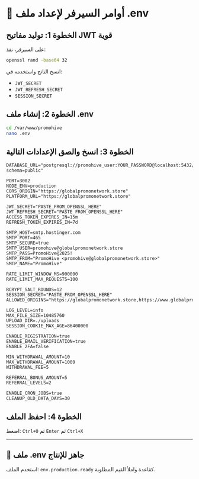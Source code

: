 # 🔧 أوامر السيرفر لإعداد ملف .env

## الخطوة 1: توليد مفاتيح JWT قوية

على السيرفر، نفذ:
```bash
openssl rand -base64 32
```

انسخ الناتج واستخدمه في:
- `JWT_SECRET`
- `JWT_REFRESH_SECRET`
- `SESSION_SECRET`

## الخطوة 2: إنشاء ملف .env

```bash
cd /var/www/promohive
nano .env
```

## الخطوة 3: انسخ والصق الإعدادات التالية

```env
DATABASE_URL="postgresql://promohive_user:YOUR_PASSWORD@localhost:5432/promohive?schema=public"

PORT=3002
NODE_ENV=production
CORS_ORIGIN="https://globalpromonetwork.store"
PLATFORM_URL="https://globalpromonetwork.store"

JWT_SECRET="PASTE_FROM_OPENSSL_HERE"
JWT_REFRESH_SECRET="PASTE_FROM_OPENSSL_HERE"
ACCESS_TOKEN_EXPIRES_IN=15m
REFRESH_TOKEN_EXPIRES_IN=7d

SMTP_HOST=smtp.hostinger.com
SMTP_PORT=465
SMTP_SECURE=true
SMTP_USER=promohive@globalpromonetwork.store
SMTP_PASS=PromoHive@2025!
SMTP_FROM="PromoHive <promohive@globalpromonetwork.store>"
SMTP_NAME="PromoHive"

RATE_LIMIT_WINDOW_MS=900000
RATE_LIMIT_MAX_REQUESTS=100

BCRYPT_SALT_ROUNDS=12
SESSION_SECRET="PASTE_FROM_OPENSSL_HERE"
ALLOWED_ORIGINS="https://globalpromonetwork.store,https://www.globalpromonetwork.store"

LOG_LEVEL=info
MAX_FILE_SIZE=10485760
UPLOAD_DIR=./uploads
SESSION_COOKIE_MAX_AGE=86400000

ENABLE_REGISTRATION=true
ENABLE_EMAIL_VERIFICATION=true
ENABLE_2FA=false

MIN_WITHDRAWAL_AMOUNT=10
MAX_WITHDRAWAL_AMOUNT=1000
WITHDRAWAL_FEE=5

REFERRAL_BONUS_AMOUNT=5
REFERRAL_LEVELS=2

ENABLE_CRON_JOBS=true
CLEANUP_OLD_DATA_DAYS=30
```

## الخطوة 4: احفظ الملف

اضغط: `Ctrl+O` ثم `Enter` ثم `Ctrl+X`

---

## 🔐 ملف .env جاهز للإنتاج

استخدم الملف: `env.production.ready` كقاعدة واملأ القيم المطلوبة.

